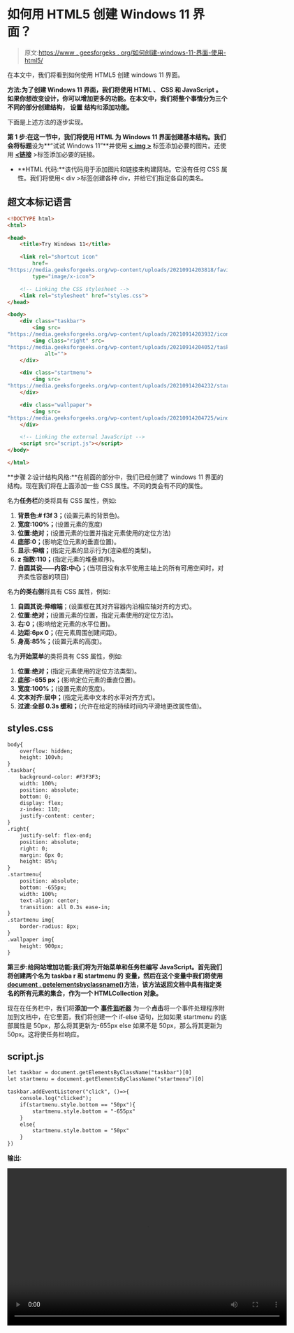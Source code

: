 # 如何用 HTML5 创建 Windows 11 界面？

> 原文:[https://www . geesforgeks . org/如何创建-windows-11-界面-使用-html5/](https://www.geeksforgeeks.org/how-to-create-windows-11-interface-using-html5/)

在本文中，我们将看到如何使用 HTML5 创建 windows 11 界面。

**方法:**为了创建 Windows 11 界面，我们将使用 **HTML** 、 **CSS** 和 **JavaScript** 。如果你想改变设计，你可以增加更多的功能。在本文中，我们将整个事情分为三个不同的部分**创建结构，** **设置** **结构**和**添加功能。**

下面是上述方法的逐步实现。

**第 1 步:**在这一节中，我们将使用 HTML 为 Windows 11 界面创建基本结构。我们会将**标题**设为**“试试 Windows 11”**并使用 [**< img >**](https://www.geeksforgeeks.org/html-img-src-attribute/) 标签添加必要的图片。还使用 [**<链接**](https://www.geeksforgeeks.org/html-link-tag/) >标签添加必要的链接。

*   **HTML 代码:**该代码用于添加图片和链接来构建网站。它没有任何 CSS 属性。我们将使用< div >标签创建各种 div，并给它们指定各自的类名。

## 超文本标记语言

```html
<!DOCTYPE html>
<html>

<head>
    <title>Try Windows 11</title>

    <link rel="shortcut icon"
        href=
"https://media.geeksforgeeks.org/wp-content/uploads/20210914203818/faviconWindows.png"
        type="image/x-icon">

    <!-- Linking the CSS stylesheet -->
    <link rel="stylesheet" href="styles.css">
</head>

<body>
    <div class="taskbar">
        <img src=
"https://media.geeksforgeeks.org/wp-content/uploads/20210914203932/icons-300x37.PNG" alt="">
        <img class="right" src=
"https://media.geeksforgeeks.org/wp-content/uploads/20210914204052/taskbar-200x37.PNG"
            alt="">
    </div>

    <div class="startmenu">
        <img src=
"https://media.geeksforgeeks.org/wp-content/uploads/20210914204232/startmenu-289x300.PNG" alt="">
    </div>

    <div class="wallpaper">
        <img src=
"https://media.geeksforgeeks.org/wp-content/uploads/20210914204725/windows11-300x169.jpg" alt="">
    </div>

    <!-- Linking the external JavaScript -->
    <script src="script.js"></script>
</body>

</html>
```

**步骤 2:设计结构风格:**在前面的部分中，我们已经创建了 windows 11 界面的结构。现在我们将在上面添加一些 CSS 属性。不同的类会有不同的属性。

名为**任务栏**的类将具有 CSS 属性，例如:

1.  **背景色:# f3f 3；**(设置元素的背景色)。
2.  **宽度:100%；**(设置元素的宽度)
3.  **位置:绝对；**(设置元素的位置并指定元素使用的定位方法)
4.  **底部:0；**(影响定位元素的垂直位置)。
5.  **显示:伸缩；**(指定元素的显示行为(渲染框的类型)。
6.  **z 指数:110；**(指定元素的堆叠顺序)。
7.  **自圆其说——内容:中心；**(当项目没有水平使用主轴上的所有可用空间时，对齐柔性容器的项目)

名为**的类右侧**将具有 CSS 属性，例如:

1.  **自圆其说:伸缩端**；(设置框在其对齐容器内沿相应轴对齐的方式)。
2.  **位置:绝对；**(设置元素的位置，指定元素使用的定位方法)。
3.  **右:0；**(影响给定元素的水平位置)。
4.  **边距:6px 0；**(在元素周围创建间距)。
5.  **身高:85%；**(设置元素的高度)。

名为**开始菜单**的类将具有 CSS 属性，例如:

1.  **位置:绝对；**(指定元素使用的定位方法类型)。
2.  **底部:-655 px；**(影响定位元素的垂直位置)。
3.  **宽度:100%；**(设置元素的宽度)。
4.  **文本对齐:居中；**(指定元素中文本的水平对齐方式)。
5.  **过渡:全部 0.3s 缓和；**(允许在给定的持续时间内平滑地更改属性值)。

## styles.css

```html
body{
    overflow: hidden;
    height: 100vh;
}
.taskbar{
    background-color: #F3F3F3;
    width: 100%;
    position: absolute;
    bottom: 0;
    display: flex;
    z-index: 110;
    justify-content: center;
}
.right{
    justify-self: flex-end;
    position: absolute;
    right: 0;
    margin: 6px 0;
    height: 85%;
}  
.startmenu{
    position: absolute;
    bottom: -655px;
    width: 100%;
    text-align: center;
    transition: all 0.3s ease-in; 
}
.startmenu img{
    border-radius: 8px;
}
.wallpaper img{
    height: 900px;
}
```

**第三步:给网站增加功能:**我们将为开始菜单和任务栏编写 JavaScript。首先我们将创建**两个名为 **taskba** r 和 **startmenu** 的** **变量，然后在这个变量中我们将使用[**document . getelementsbyclassname()**](https://www.geeksforgeeks.org/html-dom-getelementsbyclassname-method/)方法，该方法返回文档中具有指定类名的所有元素的集合，作为一个 HTMLCollection 对象。**

现在在任务栏中，我们将**添加一个** [**事件监听器**](https://www.geeksforgeeks.org/javascript-addeventlistener-with-examples/) 为一个**点击**将一个事件处理程序附加到文档中，在它里面，我们将创建一个 if-else 语句，比如如果 startmenu 的底部属性是 50px，那么将其更新为-655px else 如果不是 50px，那么将其更新为 50px。这将使任务栏响应。

## script.js

```html
let taskbar = document.getElementsByClassName("taskbar")[0]
let startmenu = document.getElementsByClassName("startmenu")[0]

taskbar.addEventListener("click", ()=>{
    console.log("clicked");
    if(startmenu.style.bottom == "50px"){
        startmenu.style.bottom = "-655px"
    }
    else{
        startmenu.style.bottom = "50px"
    }
})
```

**输出:**

<video class="wp-video-shortcode" id="video-680605-1" width="640" height="360" preload="metadata" controls=""><source type="video/mp4" src="https://media.geeksforgeeks.org/wp-content/uploads/20210915113442/output-final.mp4?_=1">[https://media.geeksforgeeks.org/wp-content/uploads/20210915113442/output-final.mp4](https://media.geeksforgeeks.org/wp-content/uploads/20210915113442/output-final.mp4)</video>